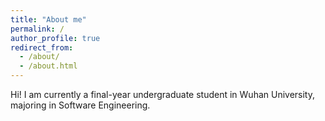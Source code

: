 ```yaml
---
title: "About me"
permalink: /
author_profile: true
redirect_from: 
  - /about/
  - /about.html
---
```


Hi! I am currently a final-year undergraduate student in Wuhan University, majoring in Software Engineering. 

<!-- I am working on my graduate project under the supervison of [Xiangbin Teng](https://www.psy.cuhk.edu.hk/index.php/component/sppagebuilder/?view=page&id=558) -->

